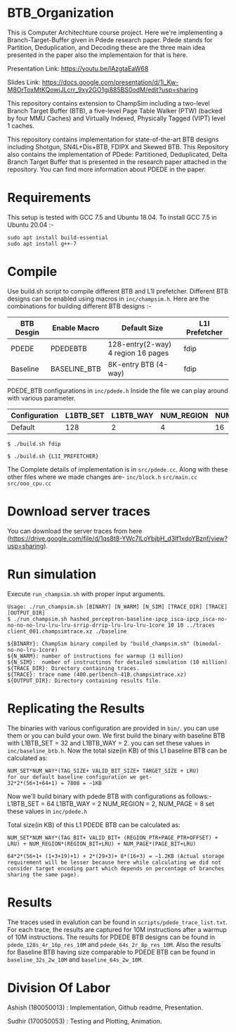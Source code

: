# BTB_Organization
This is Computer Architechture course project.
Here we're implementing a Branch-Target-Buffer given in Pdede research paper. Pdede stands for Partition, Deduplication, and Decoding these are the three main idea presented in the paper also the implementaion for that is here.

Presentation Link:
https://youtu.be/lAzgtaEaW68

Slides Link:
https://docs.google.com/presentation/d/1i_Kw-M8OrToxMtKQowiJLcrr_9xy2GO1gi885BS0odM/edit?usp=sharing

<p align="center">
  <p> This repository contains extension to ChampSim including a two-level Branch Target Buffer (BTB), a five-level Page Table Walker (PTW) (backed by four MMU Caches) and Virtually Indexed, Physically Tagged (VIPT) level 1 caches. <p>
  <p> This repository contains implementation for state-of-the-art BTB designs including Shotgun, SN4L+Dis+BTB, FDIPX and Skewed BTB. This Repository also contains the implementation of PDede: Partitioned, Deduplicated, Delta Branch Target Buffer that is presented in the research paper attached in the repository. You can find more information about PDEDE in the paper.
</p>

# Requirements 

This setup is tested with GCC 7.5 and Ubuntu 18.04. To install GCC 7.5 in Ubuntu 20.04 :-

```
sudo apt install build-essential
sudo apt install g++-7
```

# Compile

Use build.sh script to compile different BTB and L1I prefetcher. Different BTB designs can be enabled using macros in `inc/champsim.h`. Here are the combinations for building different BTB designs :-

|BTB Desgin|Enable Macro|Default Size|L1I Prefetcher|
|----------|------------|------------|--------------|
|PDEDE|PDEDEBTB|128-entry(2-way) 4 region 16 pages|fdip|
|Baseline|BASELINE_BTB|8K-entry BTB (4-way)|fdip|



PDEDE_BTB configurations in `inc/pdede.h`
Inside the file we can play around with various parameter.

|Configuration|L1BTB_SET|L1BTB_WAY|NUM_REGION|NUM_PAGE|REGION_BIT|PAGE_BIT|OFFSET_BIT|
|-------------|---------|---------|----------|--------|----------|--------|----------|
|Default|128|2|4|16|29|16|19|


```
$ ./build.sh fdip

$ ./build.sh {L1I_PREFETCHER}
```

The Complete details of implementation is in `src/pdede.cc`.
Along with these other files where we made changes are-
`inc/block.h`
`src/main.cc`
`src/ooo_cpu.cc`


# Download server traces



You can download the server traces from here (https://drive.google.com/file/d/1qs8t8-YWc7lLoYbjbH_d3lf1xdoYBznf/view?usp=sharing).

# Run simulation

Execute `run_champsim.sh` with proper input arguments. <br>

```
Usage: ./run_champsim.sh [BINARY] [N_WARM] [N_SIM] [TRACE_DIR] [TRACE] [OUTPUT_DIR]
$ ./run_champsim.sh hashed_perceptron-baseline-ipcp_isca-ipcp_isca-no-no-no-no-lru-lru-lru-srrip-drrip-lru-lru-lru-1core 10 10 ../traces client_001.champsimtrace.xz ./baseline

${BINARY}: ChampSim binary compiled by "build_champsim.sh" (bimodal-no-no-lru-1core)
${N_WARM}: number of instructions for warmup (1 million)
${N_SIM}:  number of instructinos for detailed simulation (10 million)
${TRACE_DIR}: Directory containing traces.
${TRACE}: trace name (400.perlbench-41B.champsimtrace.xz)
${OUTPUT_DIR}: Directory containing results file.
```

# Replicating the Results
The binaries with various configuration are provided in `bin/`. you can use them or you can build your own.
We first build the binary with baseline BTB with L1BTB_SET = 32 and L1BTB_WAY = 2. you can set these values in `inc/baseline_btb.h`. 
Now the total size(in KB) of this L1 baseline BTB can be calculated as:
```
NUM_SET*NUM_WAY*(TAG_SIZE+ VALID_BIT_SIZE+ TARGET_SIZE + LRU)
for our default baseline configuration we get-
32*2*(56+1+64+1) = 7808 = ~1KB
```

Now we'll build binary with pdede BTB with configurations as follows:-
L1BTB_SET = 64
L1BTB_WAY = 2
NUM_REGION = 2, NUM_PAGE = 8
set these values in `inc/pdede.h`

Total size(in KB) of this L1 PDEDE BTB can be calculated as:
```
NUM_SET*NUM_WAY*(TAG_BIT+ VALID_BIT+ (REGION_PTR+PAGE_PTR+OFFSET) + LRU) + NUM_REGION*(REGION_BIT+LRU) + NUM_PAGE*(PAGE_BIT+LRU)

64*2*(56+1+ (1+3+19)+1) + 2*(29+3)+ 8*(16+3) = ~1.2KB (Actual storage requirement will be lesser because here while calculating we did not consider target encoding part which depends on percentage of branches sharing the same page).
```


# Results

The traces used in evalution can be found in `scripts/pdede_trace_list.txt`. For each trace, the results are captured for 10M instructions after a warmup of 10M instructions. The results for PDEDE BTB designs can be found in `pdede_128s_4r_16p_res_10M` and `pdede_64s_2r_8p_res_10M`. Also the results for Baseline BTB having size comparable to PDEDE BTB can be found in `baseline_32s_2w_10M` and `baseline_64s_2w_10M`.

# Division Of Labor

Ashish (180050013) : Implementation, Github readme, Presentation.
  
Sudhir (170050053) : Testing and Plotting, Animation.




